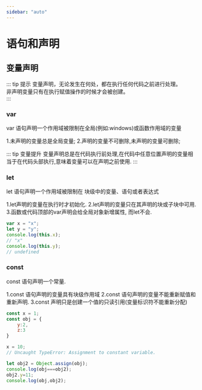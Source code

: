 ```yaml
---
sidebar: "auto"
---
```


# 语句和声明


## 变量声明
::: tip 提示
变量声明，无论发生在何处，都在执行任何代码之前进行处理。  
非声明变量只有在执行赋值操作的时候才会被创建。  
:::

### var 
var 语句声明一个作用域被限制在全局(例如:windows)或函数作用域的变量

1.未声明的变量总是全局变量;
2.声明的变量不可删除,未声明的变量可删除;

::: tip 变量提升
变量声明总是在代码执行前处理,在代码中任意位置声明的变量相当于在代码头部执行,意味着变量可以在声明之前使用.
:::


### let 
let 语句声明一个作用域被限制在 块级中的变量、语句或者表达式

1.let声明的变量在执行时才初始化.
2.let声明的变量只在其声明的块或子块中可用.
3.函数或代码顶部的var声明会给全局对象新增属性, 而let不会.


```js
var x = "x";
let y = "y";
console.log(this.x);
// "x"
console.log(this.y);
// undefined

```

### const
const 语句声明一个常量.

1.const 语句声明的变量具有块级作用域
2.const 语句声明的变量不能重新赋值和重新声明.
3.const 声明只是创建一个值的只读引用(变量标识符不能重新分配)



```js
const x = 1;
const obj = {
    y:2,
    z:3
}

x = 10;
// Uncaught TypeError: Assignment to constant variable.

let obj2 = Object.assign(obj);
console.log(obj===obj2);
obj2.y=11;
console.log(obj,obj2);
```